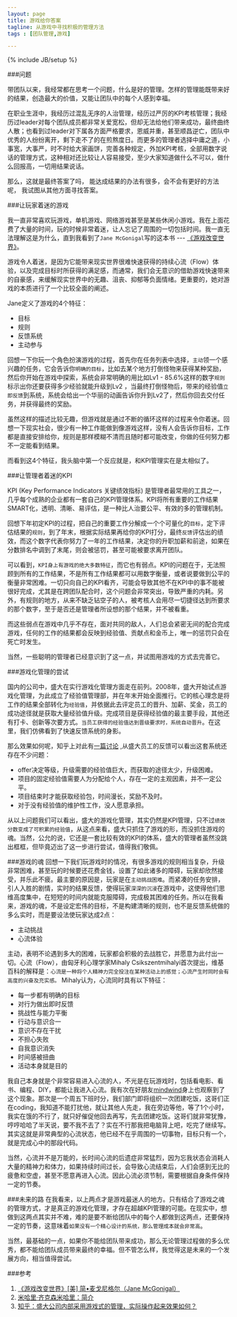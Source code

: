 ```yaml
---
layout: page
title: 游戏给你答案
tagline: 从游戏中寻找积极的管理方法
tags : [团队管理,游戏]

---
```

{% include JB/setup %}

###问题

带团队以来，我经常都在思考一个问题，什么是好的管理。怎样的管理能既带来好的结果，创造最大的价值，又能让团队中的每个人感到幸福。

在职业生涯中，我经历过混乱无序的人治管理，经历过严厉的KPI考核管理；我经历过leader对每个团队成员都非常关爱宽松，但却无法给他们带来成功，最终曲终人散；也看到过leader对下属各方面严格要求，恩威并重，甚至顺昌逆亡，团队中优秀的人纷纷离开，剩下走不了的在煎熬度日。而更多的管理者选择中庸之道，小事宽，大事严，时不时给大家画饼，完善各种规定，外加KPI考核，全部用数字说话的管理方式，这种相对还比较让人容易接受，至少大家知道做什么不可以，做什么回报高，一切用结果说话。

那么，这就是最终答案了吗， 能达成结果的办法有很多，会不会有更好的方法呢， 我试图从其他方面寻找答案。

###让玩家着迷的游戏

我一直非常喜欢玩游戏，单机游戏、网络游戏甚至是某些休闲小游戏。我在上面花费了大量的时间，玩的时候非常着迷，让人忘记了周围的一切包括时间。我一直无法理解这是为什么，直到我看到了`Jane McGonigal`写的这本书 --- [《游戏改变世界》](http://book.douban.com/subject/10828002/)。

游戏令人着迷，是因为它能带来现实世界很难快速获得的持续心流（Flow）体验，以及完成目标时所获得的满足感，而通常，我们会无意识的借助游戏快速带来的自豪感，来缓解现实世界中的无趣、沮丧、抑郁等负面情绪。更重要的，她对游戏的本质进行了一个比较全面的阐述。

Jane定义了游戏的4个特征：

- 目标
- 规则
- 反馈系统
- 主动参与

回想一下你玩一个角色扮演游戏的过程，首先你在任务列表中选择，`主动`领一个感兴趣的任务，它会告诉你`明确的目标`，比如去某个地方打倒怪物来获得某种奖励，然后你开始在游戏中探索，系统会非常明确的用比如Lv1 - 85.6%这样的数字`规则`标示出你还要获得多少经验就能升级到Lv2 ，当最终打倒怪物后，带来的经验值`立即反馈`到系统，系统会给出一个华丽的动画告诉你升到Lv2了，然后你回去交付任务，并获得最终的奖励。

虽然这样的描述比较无趣，但游戏就是通过不断的循环这样的过程来令你着迷。回想一下现实社会，很少有一种工作能做到像游戏这样，没有人会告诉你目标，工作都是直接安排给你，规则是那样模糊不清而且随时都可能改变，你做的任何努力都不一定能看到结果。

而看到这4个特征，我头脑中第一个反应就是，和KPI管理实在是太相似了。

###让管理者着迷的KPI

KPI (Key Performance Indicators 关键绩效指标) 是管理者最常用的工具之一，几乎每个成熟的企业都有一套自己的KPI管理体系。KPI将所有重要的工作结果SMART化，透明、清晰、易评估，是一种比人治要公平、有效的多的管理机制。

回想下年初定KPI的过程，把自己的重要工作分解成一个个可量化的`目标`，定下评估结果的`规则`，到了年末，根据实际结果再给你的KPI打分，最终`反馈`评估出的绩效，而这个数字代表你努力了一年的工作结果，决定你的升职加薪和前途，如果在分数排名中调到了末尾，则会被惩罚，甚至可能被要求离开团队。

可以看到，`KPI身上有游戏的绝大多数特征`，而它也有弱点。KPI的问题在于，无法照顾到所有的工作结果，不是所有工作结果都可以用数字衡量，或者说要做到公平的衡量非常困难。一切只向自己的KPI看齐，可能会导致其他不在KPI中的事不能被很好完成，尤其是在跨团队配合时，这个问题会非常突出，导致严重的内耗。另外，有规则的地方，从来不缺乏钻空子的人，被考核人会用尽一切捷径达到所要求的那个数字，至于是否还是管理者所设想的那个结果，并不被看重。

而这些弱点在游戏中几乎不存在，面对共同的敌人，人们总会紧密无间的配合完成游戏，任何的工作的结果都会反映到经验值、贡献点和金币上，唯一的惩罚只会在死亡时发生。

当然，一些聪明的管理者已经意识到了这一点，并试图用游戏的方式去完善它。

###游戏化管理的尝试

国内的公司中，盛大在实行游戏化管理方面走在前列。2008年，盛大开始试点游戏化管理，为此成立了经验值管理部，并在年末开始全面推行。它的核心理念是将工作的结果全部转化为`经验值`，并依据此去评定员工的晋升、加薪、奖金，员工的成功途径就是获取大量经验值升级。完成项目是获得经验值的最主要手段，其他还有打卡、创新等次要方式。`当员工获得的经验值达到晋级要求时，系统自动晋升`。在这里，我们仿佛看到了快速反馈系统的身影。

那么效果如何呢，知乎上对此有[一篇讨论](http://www.zhihu.com/question/20009459) ,从盛大员工的反馈可以看出这套系统还存在不少问题：

- offer决定等级，升级需要的经验值巨大，而获取的途径太少，升级困难。
- 项目的固定经验值需要人为分配给个人，存在一定的主观因素，并不一定公平。
- 项目结束时才能获取经验包，时间漫长，奖励不及时。
- 对于没有经验值的维护性工作，没人愿意承担。

从以上问题我们可以看出，盛大的游戏化管理，其实仍然是KPI管理，只不过`绩效分数变成了可积累的经验值`，从这点来看，盛大只抓住了游戏的形，而没抓住游戏的魂。当然，公允的说，它还是一套比较有效的KPI的体系，盛大的管理者虽然没跳出框框，但毕竟迈出了这一步进行尝试，值得我们敬佩。

###游戏的魂
回想一下我们玩游戏时的情况，有很多游戏的规则相当复杂，升级非常困难，甚至玩的时候要还花费金钱，设置了如此诸多的障碍，玩家却欣然接受，并乐此不疲。最主要的原因是，玩家是在`主动挑战困难`。而紧凑的任务安排，引人入胜的剧情，实时的结果反馈，使得玩家`深深的沉浸`在游戏中，这使得他们思维高度集中，在短短的时间内就能克服障碍，完成极其困难的任务。所以在我看来，游戏的魂，不是设定宏伟的目标，不是构建清晰的规则，也不是反馈系统做的多么实时，而是要设法使玩家达成2点：

- 主动挑战
- 心流体验

主动，表明不论遇到多大的困难，玩家都会积极的去战胜它，并愿意为此付出一切。心流（Flow），由匈牙利心理学家Mihaly Csikszentmihalyi首次提出，维基百科的解释是：`心流是一种将个人精神力完全投注在某种活动上的感觉；心流产生时同时会有高度的兴奋及充实感。` Mihaly认为，心流同时具有以下特征：

- 每一步都有明确的目标
- 对行为做出即时反馈
- 挑战性与能力平衡
- 行动与意识合一
- 意识不存在干扰
- 不担心失败
- 自我意识消失
- 时间感被扭曲
- 活动本身就是目的

我自己本身就是个非常容易进入心流的人，不光是在玩游戏时，包括看电影、看书、编程、DIY，都能让我进入心流。我有次在好朋友[mindwind](http://mindwind.me/)身上也观察到了这个现象。那次是一个周五下班时分，我们部门即将组织一次团建吃饭，这哥们正在coding，我知道不能打扰他，就让其他人先走，我在旁边等他，等了1个小时，我实在饿的不行了，就只好催促他回去再写，先去团建吃饭。这哥们就非常犹豫，哼哼哈哈了半天说，要不我不去了？实在不行那我把电脑背上吧，吃完了继续写。其实这就是非常典型的心流状态，他已经不在乎周围的一切事物，目标只有一个，就是完成心中的那段代码。

当然，心流并不是万能的，长时间心流的后遗症非常猛烈，因为忘我状态会消耗人大量的精神力和体力，如果持续时间过长，会导致心流结束后，人们会感到无比的疲惫和空虚，甚至不愿意再进入心流。因此心流必须节制，需要根据自身条件保持一定的节奏。

###未来的路
在我看来，以上两点才是游戏最迷人的地方。只有结合了游戏之魂的管理方式，才是真正的游戏化管理，才存在超越KPI管理的可能。在现实中，想做到这两点其实并不难，难的是要不断给团队中的每个人都做到这两点，还要保持一定的节奏，这意味着`如果没有一个精心设计的系统，那么管理成本就会非常高`。 

当然，最基础的一点，如果你不能给团队带来成功，那么无论管理过程做的多么优秀，都不能给团队成员带来最终的幸福。但不管怎么样，我觉得这是未来的一个发展方向，相当值得尝试。

###参考
1. [《游戏改变世界》[美] 简•麦戈尼格尔（Jane McGonigal） ](http://book.douban.com/subject/10828002/)
2. [米哈里·齐克森米哈里：简介](http://www.ch.pursuit-of-happiness.org/history-of-happiness/mihaly-csikszentmihalyi-introduction/)
3. [知乎：盛大公司内部采用游戏式的管理，实际操作起来效果如何？](http://www.zhihu.com/question/20009459)